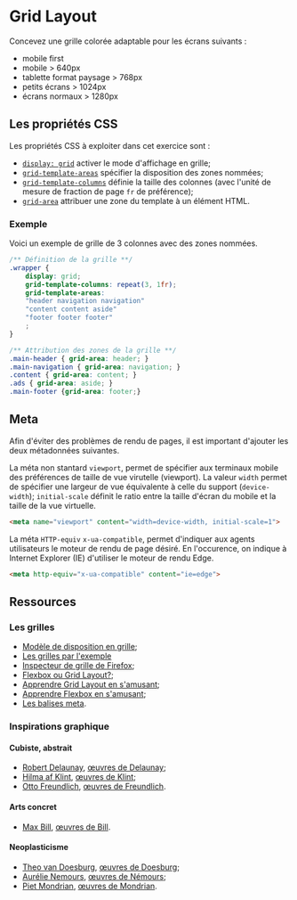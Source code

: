# Grid Layout

Concevez une grille colorée adaptable pour les écrans suivants :

- mobile first
- mobile > 640px
- tablette format paysage > 768px
- petits écrans > 1024px
- écrans normaux > 1280px

## Les propriétés CSS

Les propriétés CSS à exploiter dans cet exercice sont : 

 - [`display: grid`](https://developer.mozilla.org/fr/docs/Web/CSS/display) activer le mode d'affichage en grille;
 - [`grid-template-areas`](https://developer.mozilla.org/fr/docs/Web/CSS/grid-template-areas) spécifier la disposition des zones nommées;
 - [`grid-template-columns`](https://developer.mozilla.org/fr/docs/Web/CSS/grid-template-columns) définie la taille des colonnes (avec l'unité de mesure de fraction de page `fr` de préférence);
 - [`grid-area`](https://developer.mozilla.org/fr/docs/Web/CSS/grid-area) attribuer une zone du template à un élément HTML.
 
### Exemple

Voici un exemple de grille de 3 colonnes avec des zones nommées.

~~~ css
/** Définition de la grille **/
.wrapper {
	display: grid;
	grid-template-columns: repeat(3, 1fr);
	grid-template-areas:
	"header navigation navigation"
	"content content aside"
	"footer footer footer"
	;
}

/** Attribution des zones de la grille **/
.main-header { grid-area: header; }
.main-navigation { grid-area: navigation; }
.content { grid-area: content; }
.ads { grid-area: aside; }
.main-footer {grid-area: footer;}
~~~

## Meta 

Afin d'éviter des problèmes de rendu de pages, il est important d'ajouter les deux métadonnées suivantes. 

La méta non stantard `viewport`, permet de spécifier aux terminaux mobile des préférences de taille de vue virutelle (viewport). La valeur `width` permet de spécifier une largeur de vue équivalente à celle du support (`device-width`); `initial-scale` définit le ratio entre la taille d'écran du mobile et la taille de la vue virtuelle.

~~~ html
<meta name="viewport" content="width=device-width, initial-scale=1">
~~~

La méta `HTTP-equiv` `x-ua-compatible`, permet d'indiquer aux agents utilisateurs le moteur de rendu de page désiré. En l'occurence, on indique à Internet Explorer (IE) d'utiliser le moteur de rendu Edge.

~~~ html
<meta http-equiv="x-ua-compatible" content="ie=edge">
~~~


## Ressources

### Les grilles
 - [Modèle de disposition en grille](https://developer.mozilla.org/fr/docs/Web/CSS/CSS_Grid_Layout);
 - [Les grilles par l'exemple](https://gridbyexample.com/)
 - [Inspecteur de grille de Firefox](https://developer.mozilla.org/fr/docs/Outils/Inspecteur/Comment/Examine_grid_layouts);
 - [Flexbox ou Grid Layout?](https://developer.mozilla.org/fr/docs/Web/CSS/CSS_Grid_Layout/Mod%C3%A8le_de_grille_et_autres_mod%C3%A8les_de_disposition);
 - [Apprendre Grid Layout en s'amusant](http://cssgridgarden.com/);
 - [Apprendre Flexbox en s'amusant](http://flexboxfroggy.com/);
 - [Les balises meta](https://developer.mozilla.org/fr/docs/Web/HTML/Element/meta).
 
### Inspirations graphique

#### Cubiste, abstrait
 - [Robert Delaunay](https://fr.wikipedia.org/wiki/Robert_Delaunay), [œuvres de Delaunay](http://www.artnet.fr/artistes/robert-delaunay/);
 - [Hilma af Klint](https://en.wikipedia.org/wiki/Hilma_af_Klint), [œuvres de Klint](https://commons.wikimedia.org/wiki/Category:Paintings_by_Hilma_af_Klint);
 - [Otto Freundlich](https://fr.wikipedia.org/wiki/Otto_Freundlich), [œuvres de Freundlich](https://commons.wikimedia.org/wiki/Category:Otto_Freundlich?uselang=fr).
 
#### Arts concret
 - [Max Bill](https://fr.wikipedia.org/wiki/Max_Bill), [œuvres de Bill](http://www.artnet.fr/artistes/max-bill/).
 
#### Neoplasticisme
- [Theo van Doesburg](https://fr.wikipedia.org/wiki/Theo_van_Doesburg), [œuvres de Doesburg](http://www.artnet.fr/artistes/theo-van-doesburg/);
- [Aurélie Nemours](https://fr.wikipedia.org/wiki/Aur%C3%A9lie_Nemours), [œuvres de Némours](http://www.artnet.fr/artistes/aur%C3%A9lie-nemours/);
- [Piet Mondrian](https://fr.wikipedia.org/wiki/Piet_Mondrian), [œuvres de Mondrian](http://www.artnet.fr/artistes/piet-mondrian/).


